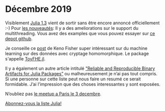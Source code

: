 # Décembre 2019

Visiblement [Julia 1.3](https://github.com/JuliaLang/julia/releases/tag/v1.3.0) vient de sortir sans être encore annoncé officiellement :-)
Pour [les nouveautés](https://docs.julialang.org/en/v1.3/NEWS/): Il y a des ameliorations sur le support du multithreading. Vous avez des examples que vous pouvez essayer sur [ce depot github](https://github.com/mbauman/ParallelWorkshop2019).

Je conseille ce [post](https://juliacomputing.com/blog/2019/11/22/encrypted-machine-learning.html)  de Keno Fisher super intéressant sur du machine learning sur des données avec cryptage homomorphique. Le package s'appelle [ToyFHE.jl](https://github.com/JuliaComputing/ToyFHE.jl). 

Il y a également un autre article intitulé ["Reliable and Reproducible Binary Artifacts for Julia Packages”](https://julialang.org/blog/2019/11/artifacts) ou malheureusement je n’ai pas tout compris. Si une personne sur cette liste peut nous faire un resumé ce serait formidable. J’ai l’impression que des choses interessantes y sont exposées.

N’oubliez pas [le meetup a Paris le 3 decembre](https://julia-users-paris.github.io/).

[Abonnez-vous la liste Julia!](https://listes.services.cnrs.fr/wws/info/julia)
